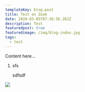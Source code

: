 ```yaml
---
templateKey: blog-post
title: Test on Zoom
date: 2020-03-05T07:36:56.262Z
description: Test
featuredpost: true
featuredimage: /img/blog-index.jpg
tags:
  - test
---
```

Content here...



1. sfs

   sdfsdf

![](/img/chemex.jpg)
